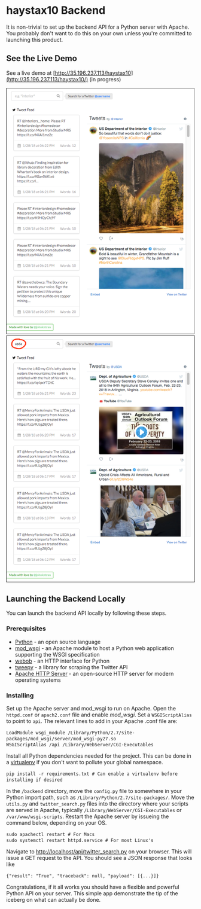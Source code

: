 # haystax10 Backend
It is non-trivial to set up the backend API for a Python server with Apache. You probably don't want to do this on your own unless you're committed to launching this product.

## See the Live Demo
See a live demo at [http://35.196.237.113/haystax10](http://35.196.237.113/haystax10/) (in progress)
<p align="left">
  <a href="http://35.196.237.113/haystax10/">
    <img src="../images/twitter_app1.png" alt="Screenshot of App">
    <img src="../images/twitter_app2.png" alt="Screenshot of App Registered">
  </a>
</p>

## Launching the Backend Locally
You can launch the backend API locally by following these steps.

### Prerequisites
* [Python](https://www.python.org/downloads/) - an open source language
* [mod_wsgi](http://modwsgi.readthedocs.io/en/develop/) - an Apache module to host a Python web application supporting the WSGI specification
* [webob](https://docs.pylonsproject.org/projects/webob/en/stable/index.html) - an HTTP interface for Python
* [tweepy](http://docs.tweepy.org/en/v3.5.0/index.html) - a library for scraping the Twitter API
* [Apache HTTP Server](https://httpd.apache.org/) - an open-source HTTP server for modern operating systems

### Installing
Set up the Apache server and mod_wsgi to run on Apache.
Open the `httpd.conf` or `apach2.conf` file and enable *mod_wsgi*.
Set a `WSGIScriptAlias` to point to `api`. The relevant lines to add in your Apache .conf file are:
```
LoadModule wsgi_module /Library/Python/2.7/site-packages/mod_wsgi/server/mod_wsgi-py27.so
WSGIScriptAlias /api /Library/WebServer/CGI-Executables
```
Install all Python dependencies needed for the project. 
This can be done in a [virtualenv](https://virtualenv.pypa.io/en/stable/) if you don't want to pollute your global namespace.
```
pip install -r requirements.txt # Can enable a virtualenv before installing if desired
```
In the `/backend` directory, move the `config.py` file to somewhere in your Python import path, such as `/Library/Python/2.7/site-packages/`.
Move the `utils.py` and `twitter_search.py` files into the directory where your scripts are served in Apache, typically `/Library/WebServer/CGI-Executables` or `/var/www/wsgi-scripts`.
Restart the Apache server by issueing the command below, depending on your OS.
```
sudo apachectl restart # For Macs
sudo systemctl restart httpd.service # For most Linux's
```
Navigate to [http://localhost/api/twitter_search.py](http://localhost/api/twitter_search.py) on your browser. This will issue a GET request to the API. 
You should see a JSON response that looks like
```
{"result": "True", "traceback": null, "payload": [{...}]}
```
Congratulations, if it all works you should have a flexible and powerful Python API on your server. This simple app demonstrate the tip of the iceberg on what can actually be done.